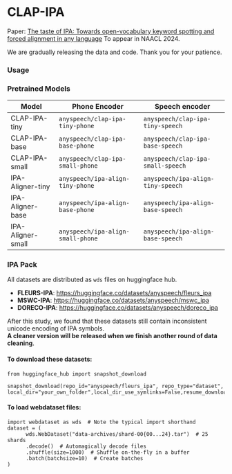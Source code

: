 # CLAP-IPA
Paper: [The taste of IPA: Towards open-vocabulary keyword spotting and forced alignment in any language](https://arxiv.org/abs/2311.08323) To appear in NAACL 2024.   
   
We are gradually releasing the data and code. Thank you for your patience.

### Usage


### Pretrained Models

| Model | Phone Encoder | Speech encoder |
|---|---|---|
| CLAP-IPA-tiny | `anyspeech/clap-ipa-tiny-phone` | `anyspeech/clap-ipa-tiny-speech` |
| CLAP-IPA-base | `anyspeech/clap-ipa-base-phone` | `anyspeech/clap-ipa-base-speech` |
| CLAP-IPA-small | `anyspeech/clap-ipa-small-phone` | `anyspeech/clap-ipa-small-speech` |
| IPA-Aligner-tiny | `anyspeech/ipa-align-tiny-phone` | `anyspeech/ipa-align-tiny-speech` |
| IPA-Aligner-base | `anyspeech/ipa-align-base-phone` | `anyspeech/ipa-align-base-speech` |
| IPA-Aligner-small | `anyspeech/ipa-align-small-phone` | `anyspeech/ipa-align-base-speech` |


### IPA Pack
All datasets are distributed as `wds` files on huggingface hub.   
 - **FLEURS-IPA**: https://huggingface.co/datasets/anyspeech/fleurs_ipa
 - **MSWC-IPA**: https://huggingface.co/datasets/anyspeech/mswc_ipa
 - **DORECO-IPA**: https://huggingface.co/datasets/anyspeech/doreco_ipa

After this study, we found that these datasets still contain inconsistent unicode encoding of IPA symbols.  
**A cleaner version will be released when we finish another round of data cleaning**.

#### To download these datasets:
```
from huggingface_hub import snapshot_download

snapshot_download(repo_id="anyspeech/fleurs_ipa", repo_type="dataset", local_dir="your_own_folder",local_dir_use_symlinks=False,resume_download=False,max_workers=4)

```

#### To load webdataset files:
```
import webdataset as wds  # Note the typical import shorthand
dataset = (
      wds.WebDataset("data-archives/shard-00{00...24}.tar")  # 25 shards
      .decode()  # Automagically decode files
      .shuffle(size=1000)  # Shuffle on-the-fly in a buffer
      .batch(batchsize=10)  # Create batches
)
```
